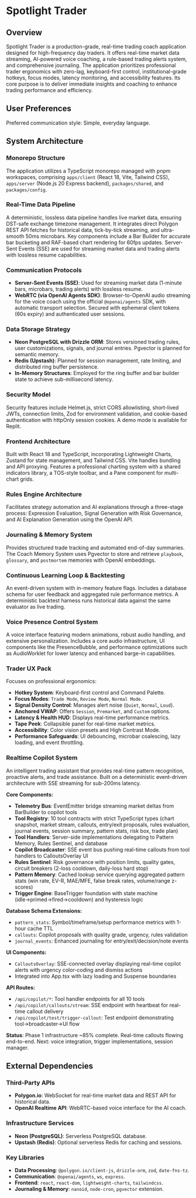 # Spotlight Trader

## Overview
Spotlight Trader is a production-grade, real-time trading coach application designed for high-frequency day traders. It offers real-time market data streaming, AI-powered voice coaching, a rule-based trading alerts system, and comprehensive journaling. The application prioritizes professional trader ergonomics with zero-lag, keyboard-first control, institutional-grade hotkeys, focus modes, latency monitoring, and accessibility features. Its core purpose is to deliver immediate insights and coaching to enhance trading performance and efficiency.

## User Preferences
Preferred communication style: Simple, everyday language.

## System Architecture

### Monorepo Structure
The application utilizes a TypeScript monorepo managed with pnpm workspaces, comprising `apps/client` (React 18, Vite, Tailwind CSS), `apps/server` (Node.js 20 Express backend), `packages/shared`, and `packages/config`.

### Real-Time Data Pipeline
A deterministic, lossless data pipeline handles live market data, ensuring DST-safe exchange timezone management. It integrates direct Polygon REST API fetches for historical data, tick-by-tick streaming, and ultra-smooth 50ms microbars. Key components include a Bar Builder for accurate bar bucketing and RAF-based chart rendering for 60fps updates. Server-Sent Events (SSE) are used for streaming market data and trading alerts with lossless resume capabilities.

### Communication Protocols
- **Server-Sent Events (SSE)**: Used for streaming market data (1-minute bars, microbars, trading alerts) with lossless resume.
- **WebRTC (via OpenAI Agents SDK)**: Browser-to-OpenAI audio streaming for the voice coach using the official `@openai/agents` SDK, with automatic transport selection. Secured with ephemeral client tokens (60s expiry) and authenticated user sessions.

### Data Storage Strategy
- **Neon PostgreSQL with Drizzle ORM**: Stores versioned trading rules, user customizations, signals, and journal entries. Pgvector is planned for semantic memory.
- **Redis (Upstash)**: Planned for session management, rate limiting, and distributed ring buffer persistence.
- **In-Memory Structures**: Employed for the ring buffer and bar builder state to achieve sub-millisecond latency.

### Security Model
Security features include Helmet.js, strict CORS allowlisting, short-lived JWTs, connection limits, Zod for environment validation, and cookie-based authentication with httpOnly session cookies. A demo mode is available for Replit.

### Frontend Architecture
Built with React 18 and TypeScript, incorporating Lightweight Charts, Zustand for state management, and Tailwind CSS. Vite handles bundling and API proxying. Features a professional charting system with a shared indicators library, a TOS-style toolbar, and a Pane component for multi-chart grids.

### Rules Engine Architecture
Facilitates strategy automation and AI explanations through a three-stage process: Expression Evaluation, Signal Generation with Risk Governance, and AI Explanation Generation using the OpenAI API.

### Journaling & Memory System
Provides structured trade tracking and automated end-of-day summaries. The Coach Memory System uses Pgvector to store and retrieve `playbook`, `glossary`, and `postmortem` memories with OpenAI embeddings.

### Continuous Learning Loop & Backtesting
An event-driven system with in-memory feature flags. Includes a database schema for user feedback and aggregated rule performance metrics. A deterministic backtest harness runs historical data against the same evaluator as live trading.

### Voice Presence Control System
A voice interface featuring modern animations, robust audio handling, and extensive personalization. Includes a core audio infrastructure, UI components like the PresenceBubble, and performance optimizations such as AudioWorklet for lower latency and enhanced barge-in capabilities.

### Trader UX Pack
Focuses on professional ergonomics:
- **Hotkey System**: Keyboard-first control and Command Palette.
- **Focus Modes**: `Trade Mode`, `Review Mode`, `Normal Mode`.
- **Signal Density Control**: Manages alert noise (`Quiet`, `Normal`, `Loud`).
- **Anchored VWAP**: Offers `Session`, `Premarket`, and `Custom` options.
- **Latency & Health HUD**: Displays real-time performance metrics.
- **Tape Peek**: Collapsible panel for real-time market metrics.
- **Accessibility**: Color vision presets and High Contrast Mode.
- **Performance Safeguards**: UI debouncing, microbar coalescing, lazy loading, and event throttling.

### Realtime Copilot System
An intelligent trading assistant that provides real-time pattern recognition, proactive alerts, and trade assistance. Built on a deterministic event-driven architecture with SSE streaming for sub-200ms latency.

**Core Components:**
- **Telemetry Bus**: EventEmitter bridge streaming market deltas from BarBuilder to copilot tools
- **Tool Registry**: 10 tool contracts with strict TypeScript types (chart snapshot, market stream, callouts, entry/exit proposals, rules evaluation, journal events, session summary, pattern stats, risk box, trade plan)
- **Tool Handlers**: Server-side implementations delegating to Pattern Memory, Rules Sentinel, and database
- **Copilot Broadcaster**: SSE event bus pushing real-time callouts from tool handlers to CalloutsOverlay UI
- **Rules Sentinel**: Risk governance with position limits, quality gates, circuit breakers (2-loss cooldown, daily-loss hard stop)
- **Pattern Memory**: Cached lookup service querying aggregated pattern stats (win rate, EV-R, MAE/MFE, false break rates, volume/range z-scores)
- **Trigger Engine**: BaseTrigger foundation with state machine (idle→primed→fired→cooldown) and hysteresis logic

**Database Schema Extensions:**
- `pattern_stats`: Symbol/timeframe/setup performance metrics with 1-hour cache TTL
- `callouts`: Copilot proposals with quality grade, urgency, rules validation
- `journal_events`: Enhanced journaling for entry/exit/decision/note events

**UI Components:**
- `CalloutsOverlay`: SSE-connected overlay displaying real-time copilot alerts with urgency color-coding and dismiss actions
- Integrated into App.tsx with lazy loading and Suspense boundaries

**API Routes:**
- `/api/copilot/*`: Tool handler endpoints for all 10 tools
- `/api/copilot/callouts/stream`: SSE endpoint with heartbeat for real-time callout delivery
- `/api/copilot/test/trigger-callout`: Test endpoint demonstrating tool→broadcaster→UI flow

**Status**: Phase 1 infrastructure ~85% complete. Real-time callouts flowing end-to-end. Next: voice integration, trigger implementations, session manager.

## External Dependencies

### Third-Party APIs
- **Polygon.io**: WebSocket for real-time market data and REST API for historical data.
- **OpenAI Realtime API**: WebRTC-based voice interface for the AI coach.

### Infrastructure Services
- **Neon (PostgreSQL)**: Serverless PostgreSQL database.
- **Upstash (Redis)**: Optional serverless Redis for caching and sessions.

### Key Libraries
- **Data Processing**: `@polygon.io/client-js`, `drizzle-orm`, `zod`, `date-fns-tz`.
- **Communication**: `@openai/agents`, `ws`, `express`.
- **Frontend**: `react`, `react-dom`, `lightweight-charts`, `tailwindcss`.
- **Journaling & Memory**: `nanoid`, `node-cron`, `pgvector` extension.